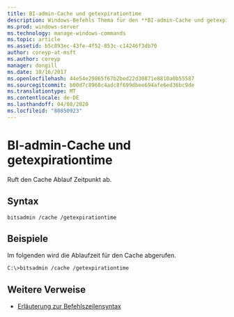 ```yaml
---
title: BI-admin-Cache und getexpirationtime
description: Windows-Befehls Thema für den **BI-admin-Cache und getexpirationtime**, der die Cache Ablaufzeit abruft.
ms.prod: windows-server
ms.technology: manage-windows-commands
ms.topic: article
ms.assetid: b5c893ec-43fe-4f52-853c-c14246f3db70
author: coreyp-at-msft
ms.author: coreyp
manager: dongill
ms.date: 10/16/2017
ms.openlocfilehash: 44e54e29865f67b2bed22d30871e8810a0b55587
ms.sourcegitcommit: b00d7c8968c4adc8f699dbee694afe6ed36bc9de
ms.translationtype: MT
ms.contentlocale: de-DE
ms.lasthandoff: 04/08/2020
ms.locfileid: "80850923"
---
```

# <a name="bitsadmin-cache-and-getexpirationtime"></a>BI-admin-Cache und getexpirationtime

Ruft den Cache Ablauf Zeitpunkt ab.

## <a name="syntax"></a>Syntax

```
bitsadmin /cache /getexpirationtime
```

## <a name="examples"></a><a name=BKMK_examples></a>Beispiele

Im folgenden wird die Ablaufzeit für den Cache abgerufen.

```
C:\>bitsadmin /cache /getexpirationtime
```

## <a name="additional-references"></a>Weitere Verweise

- [Erläuterung zur Befehlszeilensyntax](command-line-syntax-key.md)